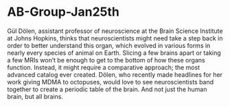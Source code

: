 # AB-Group-Jan25th
Gül Dölen, assistant professor of neuroscience at the Brain Science Institute at Johns Hopkins, thinks that neuroscientists might need take a step back in order to better understand this organ, which evolved in various forms in nearly every species of animal on Earth. Slicing a few brains apart or taking a few MRIs won’t be enough to get to the bottom of how these organs function. Instead, it might require a comparative approach; the most advanced catalog ever created. Dölen, who recently made headlines for her work giving MDMA to octopuses, would love to see neuroscientists band together to create a periodic table of the brain. And not just the human brain, but all brains.
